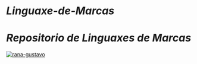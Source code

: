 <h1><i>Linguaxe-de-Marcas</h1></i>

<h1><i>Repositorio de Linguaxes de Marcas</h1></i>

<a href="https://imgbb.com/"><img src="https://i.ibb.co/s5Gkw90/rana-gustavo.gif" alt="rana-gustavo" border="0"></a>
